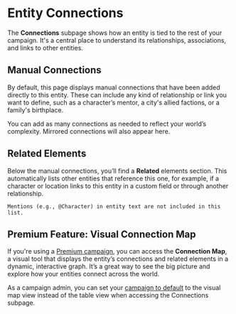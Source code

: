 # Entity Connections

The **Connections** subpage shows how an entity is tied to the rest of your campaign. It's a central place to understand its relationships, associations, and links to other entities.

## Manual Connections

By default, this page displays manual connections that have been added directly to this entity. These can include any kind of relationship or link you want to define, such as a character’s mentor, a city's allied factions, or a family's birthplace.

You can add as many connections as needed to reflect your world’s complexity. Mirrored connections will also appear here.

## Related Elements

Below the manual connections, you’ll find a **Related** elements section. This automatically lists other entities that reference this one, for example, if a character or location links to this entity in a custom field or through another relationship.

```{admonition} Info
Mentions (e.g., @Character) in entity text are not included in this list.
```

## Premium Feature: Visual Connection Map

If you're using a [Premium campaign](https://kanka.io/premium), you can access the **Connection Map**, a visual tool that displays the entity’s connections and related elements in a dynamic, interactive graph. It’s a great way to see the big picture and explore how your entities connect across the world.

As a campaign admin, you can set your [campaign to default](/features/campaigns/campaign-settings) to the visual map view instead of the table view when accessing the Connections subpage.
